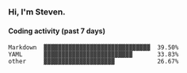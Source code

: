 ### Hi, I'm Steven.

#### Coding activity (past 7 days)
```
Markdown  ▓▓▓▓▓▓▓▓▓▓▓▓▓▓▓▓▓▓▓▓▓▓▓▓▓▓▓▓▓▓  39.50%
YAML      ▓▓▓▓▓▓▓▓▓▓▓▓▓▓▓▓▓▓▓▓▓▓▓▓▓       33.83%
other     ▓▓▓▓▓▓▓▓▓▓▓▓▓▓▓▓▓▓▓▓            26.67%
```

